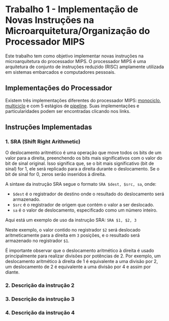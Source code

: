 # Trabalho 1 - Implementação de Novas Instruções na Microarquitetura/Organização do Processador MIPS

Este trabalho tem como objetivo implementar novas instruções na microarquitetura do processador MIPS. O processador MIPS é uma arquitetura de conjunto de instruções reduzido (RISC) amplamente utilizada em sistemas embarcados e computadores pessoais.

## Implementações do Processador

Existem três implementações diferentes do processador MIPS: [monociclo](./Monociclo/README.md), [multiciclo](./Multiciclo/README.md) e com 5 estágios de [pipeline](./Pipeline/README.md). Suas implementações e particularidades podem ser encontradas clicando nos links.

## Instruções Implementadas

<!-- TODO: adicionar as descrições -->
### 1. SRA (Shift Right Arithmetic)

O deslocamento aritmético é uma operação que move todos os bits de um valor para a direita, preenchendo os bits mais significativos com o valor do bit de sinal original. Isso significa que, se o bit mais significativo (bit de sinal) for 1, ele será replicado para a direita durante o deslocamento. Se o bit de sinal for 0, zeros serão inseridos à direita.

A sintaxe da instrução SRA segue o formato `SRA $dest, $src, sa`, onde:

- `$dest` é o registrador de destino onde o resultado do deslocamento será armazenado.
- `$src` é o registrador de origem que contém o valor a ser deslocado.
- `sa` é o valor de deslocamento, especificado como um número inteiro.

Aqui está um exemplo de uso da instrução SRA: `SRA $1, $2, 3`

Neste exemplo, o valor contido no registrador `$2` será deslocado aritmeticamente para a direita em `3` posições, e o resultado será armazenado no registrador `$1`.

É importante observar que o deslocamento aritmético à direita é usado principalmente para realizar divisões por potências de 2. Por exemplo, um deslocamento aritmético à direita de 1 é equivalente a uma divisão por 2, um deslocamento de 2 é equivalente a uma divisão por 4 e assim por diante.

### 2. Descrição da instrução 2

### 3. Descrição da instrução 3

### 4. Descrição da instrução 4

